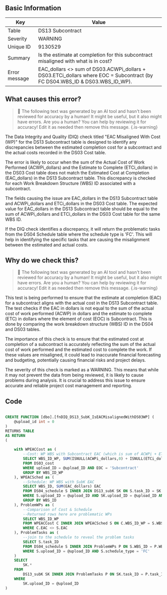 ## Basic Information
| Key         | Value          |
|-------------|----------------|
| Table       | DS13 Subcontract |
| Severity    | WARNING |
| Unique ID   | 9130529   |
| Summary     | Is the estimate at completion for this subcontract misaligned with what is in cost? |
| Error message | EAC_dollars <> sum of DS03.ACWPi_dollars + DS03.ETCi_dollars where EOC = Subcontract (by FC DS04.WBS_ID & DS03.WBS_ID_WP). |

## What causes this error?

> :robot: The following text was generated by an AI tool and hasn't been reviewed for accuracy by a human! It might be useful, but it also might have errors. Are you a human? You can help by reviewing it for accuracy! Edit it as needed then remove this message.
{.is-warning}

The Data Integrity and Quality (DIQ) check titled "EAC Misaligned With Cost (WP)" for the DS13 Subcontract table is designed to identify any discrepancies between the estimated completion cost for a subcontract and the actual costs recorded in the DS03 Cost table. 

The error is likely to occur when the sum of the Actual Cost of Work Performed (ACWPi_dollars) and the Estimate to Complete (ETCi_dollars) in the DS03 Cost table does not match the Estimated Cost at Completion (EAC_dollars) in the DS13 Subcontract table. This discrepancy is checked for each Work Breakdown Structure (WBS) ID associated with a subcontract.

The fields causing the issue are EAC_dollars in the DS13 Subcontract table and ACWPi_dollars and ETCi_dollars in the DS03 Cost table. The expected value for EAC_dollars in the DS13 Subcontract table should be equal to the sum of ACWPi_dollars and ETCi_dollars in the DS03 Cost table for the same WBS ID.

If the DIQ check identifies a discrepancy, it will return the problematic tasks from the DS04 Schedule table where the schedule type is 'FC'. This will help in identifying the specific tasks that are causing the misalignment between the estimated and actual costs.
## Why do we check this?

> :robot: The following text was generated by an AI tool and hasn't been reviewed for accuracy by a human! It might be useful, but it also might have errors. Are you a human? You can help by reviewing it for accuracy! Edit it as needed then remove this message.
{.is-warning}

This test is being performed to ensure that the estimate at completion (EAC) for a subcontract aligns with the actual cost in the DS13 Subcontract table. The test checks if the EAC in dollars is not equal to the sum of the actual cost of work performed (ACWP) in dollars and the estimate to complete (ETC) in dollars where the element of cost (EOC) is Subcontract. This is done by comparing the work breakdown structure (WBS) ID in the DS04 and DS03 tables.

The importance of this check is to ensure that the estimated cost at completion of a subcontract is accurately reflecting the sum of the actual cost of work performed and the estimated cost to complete the work. If these values are misaligned, it could lead to inaccurate financial forecasting and budgeting, potentially causing financial risks and project delays. 

The severity of this check is marked as a WARNING. This means that while it may not prevent the data from being reviewed, it is likely to cause problems during analysis. It is crucial to address this issue to ensure accurate and reliable project cost management and reporting.
## Code

```sql

CREATE FUNCTION [dbo].[fnDIQ_DS13_SubK_IsEACMisalignedWithDS03WP] (
	@upload_id int = 0
)
RETURNS TABLE
AS RETURN
(
	
	with WPEACCost as (
		--Cost: WP WBS with Subcontract EAC (which is sum of ACWPi + ETCi)
		SELECT WBS_ID_WP, SUM(ISNULL(ACWPi_dollars,0) + ISNULL(ETCi_dollars,0)) EAC
		FROM DS03_cost 
		WHERE upload_ID = @upload_ID AND EOC = 'Subcontract'
		GROUP BY WBS_ID_WP
	), WPEACSched as (
		--Schedule: WP WBS with SubK EAC
		SELECT WBS_ID, SUM(EAC_dollars) EAC
		FROM DS04_schedule S INNER JOIN DS13_subK SK ON S.task_ID = SK.task_ID
		WHERE S.upload_ID = @upload_ID AND SK.upload_ID = @upload_ID AND S.schedule_type = 'FC'
		GROUP BY WBS_ID
	), ProblemWPs as (
		--Comparison of Cost & Schedule
		--Returned rows here are problematic WPs
		SELECT WBS_ID_WP
		FROM WPEACCost C INNER JOIN WPEACSched S ON C.WBS_ID_WP = S.WBS_ID
		WHERE C.EAC <> S.EAC
	), ProblemTasks as (
		--join to the schedule to reveal the problem tasks
		SELECT S.task_ID
		FROM DS04_schedule S INNER JOIN ProblemWPs P ON S.WBS_ID = P.WBS_ID_WP
		WHERE S.upload_ID = @upload_ID AND S.schedule_type = 'FC'
	)
	SELECT
		SK.*
	FROM 
		DS13_subK SK INNER JOIN ProblemTasks P ON SK.task_ID = P.task_ID
	WHERE 
		SK.upload_ID = @upload_ID 
)
```
